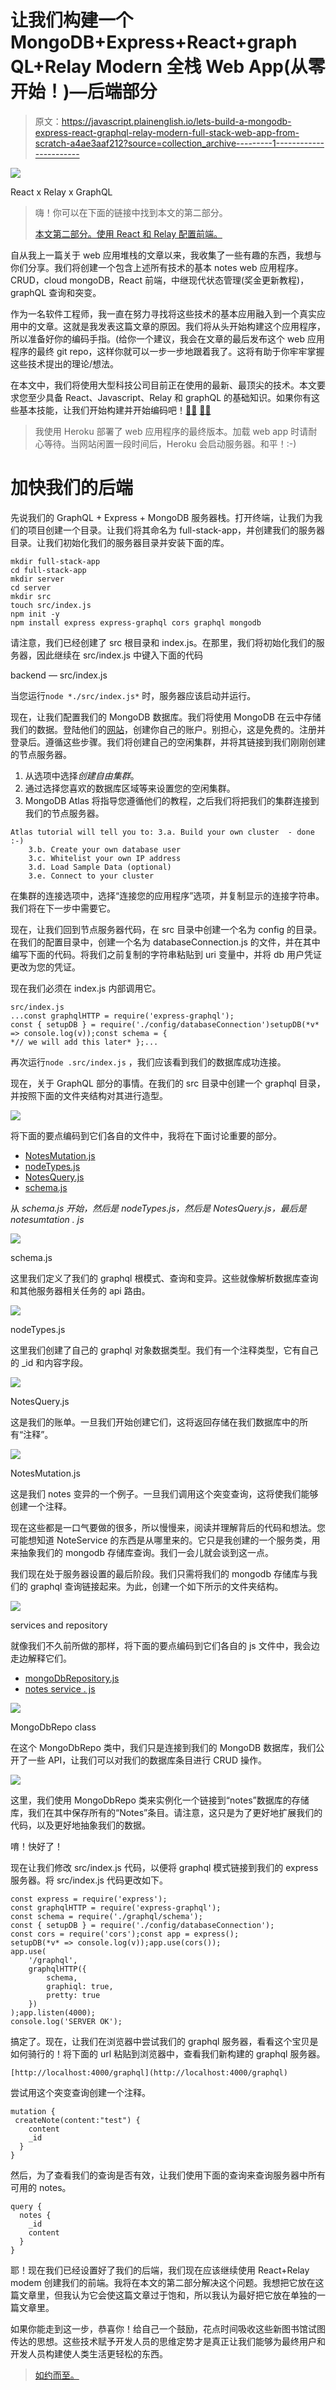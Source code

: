 # 让我们构建一个 MongoDB+Express+React+graph QL+Relay Modern 全栈 Web App(从零开始！)—后端部分

> 原文：<https://javascript.plainenglish.io/lets-build-a-mongodb-express-react-graphql-relay-modern-full-stack-web-app-from-scratch-a4ae3aaf212?source=collection_archive---------1----------------------->

![](img/f9a0b8a0894f4922c372d7e490ecccb3.png)

React x Relay x GraphQL

> 嗨！你可以在下面的链接中找到本文的第二部分。
> 
> [本文第二部分。使用 React 和 Relay 配置前端。](https://medium.com/@jelorivera08/lets-build-a-mongodb-express-react-graphql-relay-modern-full-stack-web-app-from-scratch-d41b5091d41d)

自从我上一篇关于 web 应用堆栈的文章以来，我收集了一些有趣的东西，我想与你们分享。我们将创建一个包含上述所有技术的基本 notes web 应用程序。CRUD，cloud mongoDB，React 前端，中继现代状态管理(奖金更新教程)，graphQL 查询和突变。

作为一名软件工程师，我一直在努力寻找将这些技术的基本应用融入到一个真实应用中的文章。这就是我发表这篇文章的原因。我们将从头开始构建这个应用程序，所以准备好你的编码手指。(给你一个建议，我会在文章的最后发布这个 web 应用程序的最终 git repo，这样你就可以一步一步地跟着我了。这将有助于你牢牢掌握这些技术提出的理论/想法。

在本文中，我们将使用大型科技公司目前正在使用的最新、最顶尖的技术。本文要求您至少具备 React、Javascript、Relay 和 graphQL 的基础知识。如果你有这些基本技能，让我们开始构建并开始编码吧！[👨‍💻](https://emojipedia.org/man-technologist/) [👩‍💻](https://emojipedia.org/woman-technologist/)

> 我使用 Heroku 部署了 web 应用程序的最终版本。加载 web app 时请耐心等待。当网站闲置一段时间后，Heroku 会启动服务器。和平！:-)

# 加快我们的后端

先说我们的 GraphQL + Express + MongoDB 服务器栈。打开终端，让我们为我们的项目创建一个目录。让我们将其命名为 full-stack-app，并创建我们的服务器目录。让我们初始化我们的服务器目录并安装下面的库。

```
mkdir full-stack-app
cd full-stack-app
mkdir server
cd server
mkdir src
touch src/index.js
npm init -y 
npm install express express-graphql cors graphql mongodb
```

请注意，我们已经创建了 src 根目录和 index.js。在那里，我们将初始化我们的服务器，因此继续在 src/index.js 中键入下面的代码

backend — src/index.js

当您运行`node *./src/index.js*` 时，服务器应该启动并运行。

现在，让我们配置我们的 MongoDB 数据库。我们将使用 MongoDB 在云中存储我们的数据。登陆他们的[网站](https://www.mongodb.com/cloud/atlas)，创建你自己的账户。别担心，这是免费的。注册并登录后。遵循这些步骤。我们将创建自己的空闲集群，并将其链接到我们刚刚创建的节点服务器。

1.  从选项中选择*创建自由集群*。
2.  通过选择您喜欢的数据库区域等来设置您的空闲集群。
3.  MongoDB Atlas 将指导您遵循他们的教程，之后我们将把我们的集群连接到我们的节点服务器。

```
Atlas tutorial will tell you to: 3.a. Build your own cluster  - done :-)
    3.b. Create your own database user
    3.c. Whitelist your own IP address
    3.d. Load Sample Data (optional)
    3.e. Connect to your cluster
```

在集群的连接选项中，选择“连接您的应用程序”选项，并复制显示的连接字符串。我们将在下一步中需要它。

现在，让我们回到节点服务器代码，在 src 目录中创建一个名为 config 的目录。在我们的配置目录中，创建一个名为 databaseConnection.js 的文件，并在其中编写下面的代码。将我们之前复制的字符串粘贴到 uri 变量中，并将 db 用户凭证更改为您的凭证。

现在我们必须在 index.js 内部调用它。

```
src/index.js
...const graphqlHTTP = require('express-graphql');
const { setupDB } = require('./config/databaseConnection')setupDB(*v* => console.log(v));const schema = {
*// we will add this later* };...
```

再次运行`node .src/index.js` ，我们应该看到我们的数据库成功连接。

现在，关于 GraphQL 部分的事情。在我们的 src 目录中创建一个 graphql 目录，并按照下面的文件夹结构对其进行造型。

![](img/829605dde2d4310d78ccaa50651734bb.png)

将下面的要点编码到它们各自的文件中，我将在下面讨论重要的部分。

*   [NotesMutation.js](https://gist.github.com/jelorivera08/0becf53746a93aedb612a1c3309d9539)
*   [nodeTypes.js](https://gist.github.com/jelorivera08/cdef9b47a2cc9c06cf43be305135f62b)
*   [NotesQuery.js](https://gist.github.com/jelorivera08/6a9931e02fefce907a577785f70a7d42)
*   [schema.js](https://gist.github.com/jelorivera08/f2688be46c68e4e6e8162427fe79879e)

从 *schema.js 开始，然后是 nodeTypes.js，然后是 NotesQuery.js，最后是 notesumtation . js*

![](img/a103329a242b17503cd51d7452068fef.png)

schema.js

这里我们定义了我们的 graphql 根模式、查询和变异。这些就像解析数据库查询和其他服务器相关任务的 api 路由。

![](img/28a325acb336b2aabe9206789998a613.png)

nodeTypes.js

这里我们创建了自己的 graphql 对象数据类型。我们有一个注释类型，它有自己的 _id 和内容字段。

![](img/9149e36fcca6df733847a0c23dd05ccf.png)

NotesQuery.js

这是我们的账单。一旦我们开始创建它们，这将返回存储在我们数据库中的所有“注释”。

![](img/c66934ab2d1db1173ae56dc5a1b7e115.png)

NotesMutation.js

这是我们 notes 变异的一个例子。一旦我们调用这个突变查询，这将使我们能够创建一个注释。

现在这些都是一口气要做的很多，所以慢慢来，阅读并理解背后的代码和想法。您可能想知道 NoteService 的东西是从哪里来的。它只是我创建的一个服务类，用来抽象我们的 mongodb 存储库查询。我们一会儿就会谈到这一点。

我们现在处于服务器设置的最后阶段。我们只需将我们的 mongodb 存储库与我们的 graphql 查询链接起来。为此，创建一个如下所示的文件夹结构。

![](img/df457db4dcc4d73976074c8e186c9598.png)

services and repository

就像我们不久前所做的那样，将下面的要点编码到它们各自的 js 文件中，我会边走边解释它们。

*   [mongoDbRepository.js](https://gist.github.com/jelorivera08/0676b10a9de26ce137c5ee2e93746ec8)
*   [notes service . js](https://gist.github.com/jelorivera08/90b88184430f4a9ee781b56906b39426)

![](img/7cd701eb7f71674b8993b17f4b0ac196.png)

MongoDbRepo class

在这个 MongoDbRepo 类中，我们只是连接到我们的 MongoDB 数据库，我们公开了一些 API，让我们可以对我们的数据库条目进行 CRUD 操作。

![](img/6f3349dafb2db372273b89398ab810fc.png)

这里，我们使用 MongoDbRepo 类来实例化一个链接到“notes”数据库的存储库，我们在其中保存所有的“Notes”条目。请注意，这只是为了更好地扩展我们的代码，以及更好地抽象我们的数据。

唷！快好了！

现在让我们修改 src/index.js 代码，以便将 graphql 模式链接到我们的 express 服务器。将 src/index.js 代码更改如下。

```
const express = require('express');
const graphqlHTTP = require('express-graphql');
const schema = require('./graphql/schema');
const { setupDB } = require('./config/databaseConnection');
const cors = require('cors');const app = express();
setupDB(*v* => console.log(v));app.use(cors());
app.use(
    '/graphql',
    graphqlHTTP({
        schema,
        graphiql: true,
        pretty: true
    })
);app.listen(4000);
console.log('SERVER OK');
```

搞定了。现在，让我们在浏览器中尝试我们的 graphql 服务器，看看这个宝贝是如何骑行的！将下面的 url 粘贴到浏览器中，查看我们新构建的 graphql 服务器。

```
[http://localhost:4000/graphql](http://localhost:4000/graphql)
```

尝试用这个突变查询创建一个注释。

```
mutation {
 createNote(content:"test") {
    content
    _id
  }
}
```

然后，为了查看我们的查询是否有效，让我们使用下面的查询来查询服务器中所有可用的 notes。

```
query {
  notes {
    _id
    content
  }
}
```

耶！现在我们已经设置好了我们的后端，我们现在应该继续使用 React+Relay modem 创建我们的前端。我将在本文的第二部分解决这个问题。我想把它放在这篇文章里，但我认为它会使这篇文章过于饱和，所以我认为最好把它放在单独的一篇文章里。

如果你能走到这一步，恭喜你！给自己一个鼓励，花点时间吸收这些新图书馆试图传达的思想。这些技术赋予开发人员的思维定势才是真正让我们能够为最终用户和开发人员构建使人类生活更轻松的东西。

> [如约而至。](https://github.com/jelorivera08/MERG-BE)